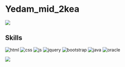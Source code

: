 # Yedam_mid_2kea

<img src="https://capsule-render.vercel.app/api?type=waving&color=BDBDC8&height=150&section=header" />


## Skills
![html](https://img.shields.io/badge/HTML5-E34F26?style=for-the-badge&logo=html5&logoColor=white)
![css](https://img.shields.io/badge/CSS3-1572B6?style=for-the-badge&logo=css3&logoColor=white)
![js](https://img.shields.io/badge/JavaScript-F7DF1E?style=for-the-badge&logo=JavaScript&logoColor=white)
![jquery](https://img.shields.io/badge/jQuery-0769AD?style=for-the-badge&logo=jquery&logoColor=white)
![bootstrap](https://img.shields.io/badge/Bootstrap-563D7C?style=for-the-badge&logo=bootstrap&logoColor=white)
![java](https://img.shields.io/badge/Java-ED8B00?style=for-the-badge&logo=openjdk&logoColor=white)
![oracle](https://img.shields.io/badge/Oracle-F80000?style=for-the-badge&logo=oracle&logoColor=black)

<img src="https://capsule-render.vercel.app/api?type=waving&color=BDBDC8&height=150&section=footer" />
